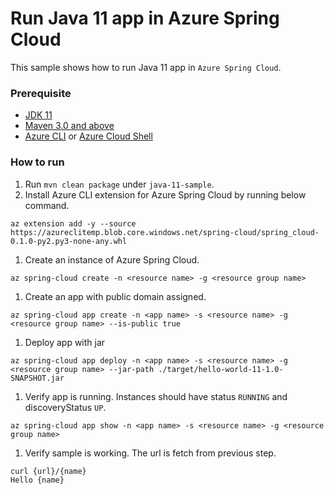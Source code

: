 # Run Java 11 app in Azure Spring Cloud

This sample shows how to run Java 11 app in `Azure Spring Cloud`.

### Prerequisite

* [JDK 11](https://docs.microsoft.com/en-us/azure/java/jdk/java-jdk-install)
* [Maven 3.0 and above](http://maven.apache.org/install.html)
* [Azure CLI](https://docs.microsoft.com/en-us/cli/azure/install-azure-cli?view=azure-cli-latest) or [Azure Cloud Shell](https://docs.microsoft.com/en-us/azure/cloud-shell/overview)

### How to run 

1. Run `mvn clean package` under `java-11-sample`.
1. Install Azure CLI extension for Azure Spring Cloud by running below command.
  ```
  az extension add -y --source https://azureclitemp.blob.core.windows.net/spring-cloud/spring_cloud-0.1.0-py2.py3-none-any.whl
  ```
1. Create an instance of Azure Spring Cloud.
  ```
  az spring-cloud create -n <resource name> -g <resource group name>
  ```
1. Create an app with public domain assigned.
  ```
  az spring-cloud app create -n <app name> -s <resource name> -g <resource group name> --is-public true 
  ```
1. Deploy app with jar
  ```
  az spring-cloud app deploy -n <app name> -s <resource name> -g <resource group name> --jar-path ./target/hello-world-11-1.0-SNAPSHOT.jar
  ```
1. Verify app is running. Instances should have status `RUNNING` and discoveryStatus `UP`. 
  ```
  az spring-cloud app show -n <app name> -s <resource name> -g <resource group name>
  ```
1. Verify sample is working. The url is fetch from previous step. 
  ```
  curl {url}/{name}
  Hello {name}
  ```
